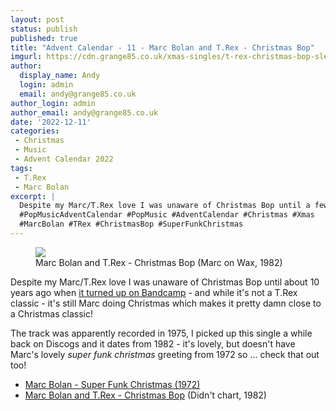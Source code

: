 ```yaml
---
layout: post
status: publish
published: true
title: "Advent Calendar - 11 - Marc Bolan and T.Rex - Christmas Bop"
imgurl: https://cdn.grange85.co.uk/xmas-singles/t-rex-christmas-bop-sleeve.jpg
author:
  display_name: Andy
  login: admin
  email: andy@grange85.co.uk
author_login: admin
author_email: andy@grange85.co.uk
date: '2022-12-11'
categories:
 - Christmas
 - Music
 - Advent Calendar 2022
tags:
 - T.Rex
 - Marc Bolan
excerpt: |
  Despite my Marc/T.Rex love I was unaware of Christmas Bop until a few years ago when it turned up on Bandcamp - and while it's not a T.Rex classic - it's still Marc doing Christmas so ... pretty close! Have a Super Funk Christmas!
  #PopMusicAdventCalendar #PopMusic #AdventCalendar #Christmas #Xmas
  #MarcBolan #TRex #ChristmasBop #SuperFunkChristmas
---
```

<figure class="aligncenter"><img src="https://cdn.grange85.co.uk/xmas-singles/t-rex-christmas-bop-sleeve.jpg" class="img-responsive" /><figcaption>Marc Bolan and T.Rex - Christmas Bop (Marc on Wax, 1982)</figcaption></figure>

Despite my Marc/T.Rex love I was unaware of Christmas Bop until about 10 years ago when [it turned up on Bandcamp](https://bolan-boogie.bandcamp.com/album/t-rexmas) - and while it's not a T.Rex classic - it's still Marc doing Christmas which makes it pretty damn close to a Christmas classic!

The track was apparently recorded in 1975, I picked up this single a while back on Discogs and it dates from 1982 - it's lovely, but doesn't have Marc's lovely _super funk christmas_ greeting from 1972 so ... check that out too!

 - [Marc Bolan - Super Funk Christmas (1972)](https://www.youtube.com/watch?v=12UozvZvk30) 
 - [Marc Bolan and T.Rex - Christmas Bop](https://www.youtube.com/watch?v=IOpNUK1EHYA) (Didn't chart, 1982)

